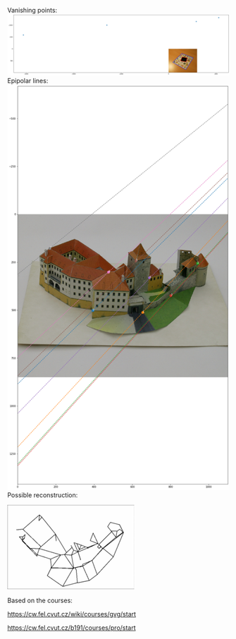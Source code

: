 Vanishing points:
![Vanishing points](results/lab3.png)
Epipolar lines:
![Epipolar lines](results/lab4.png)
Possible reconstruction:

![Possible reconstruction](results/projection.gif)

Based on the courses:

https://cw.fel.cvut.cz/wiki/courses/gvg/start

https://cw.fel.cvut.cz/b191/courses/pro/start
